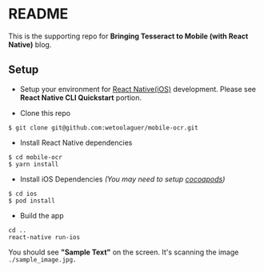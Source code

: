 # README
This is the supporting repo for **Bringing Tesseract to Mobile (with React Native)** blog.

## Setup
- Setup your environment for [React Native(iOS)](https://facebook.github.io/react-native/docs/0.60/getting-started) development. Please see **React Native CLI Quickstart** portion.

- Clone this repo
```
$ git clone git@github.com:wetoolaguer/mobile-ocr.git
```

- Install React Native dependencies
```
$ cd mobile-ocr
$ yarn install
```

- Install iOS Dependencies *(You may need to setup [cocoapods](https://cocoapods.org/))*

```
$ cd ios
$ pod install
```

- Build the app
```
cd ..
react-native run-ios
```


You should see **"Sample Text"** on the screen. It's scanning the image `./sample_image.jpg.`
